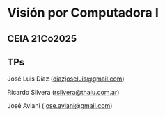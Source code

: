 # Visión por Computadora I #

## CEIA 21Co2025 ##

## TPs ##

José Luis Diaz (diazjoseluis@gmail.com)

Ricardo Silvera (rsilvera@thalu.com.ar)

José Aviani (jose.aviani@gmail.com)